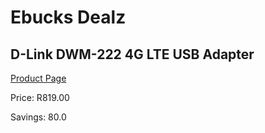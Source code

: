 
# Ebucks Dealz
## D-Link DWM-222 4G LTE USB Adapter
[Product Page](https://www.ebucks.com/web/shop/productSelected.do?prodId=1161375350&catId=714948688)

Price: R819.00

Savings: 80.0


	